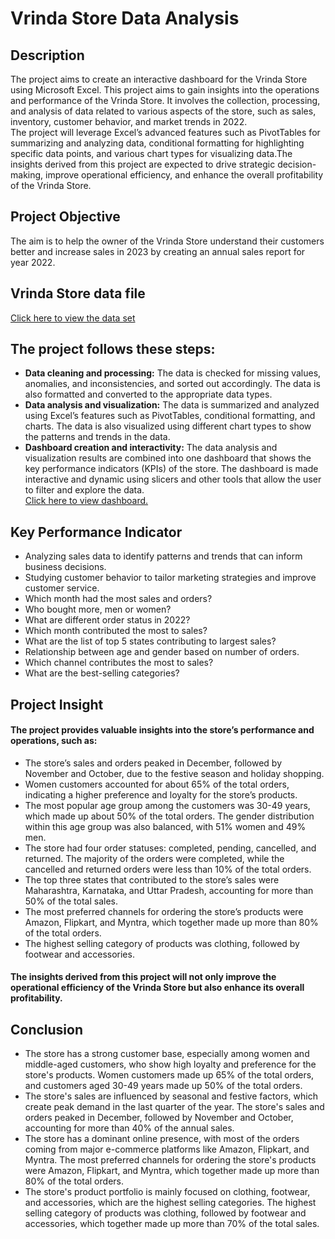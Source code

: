 # Vrinda Store Data Analysis
## Description

The project aims to create an interactive dashboard for the Vrinda Store using Microsoft Excel. This project aims to gain insights into the operations and performance of the Vrinda Store. It involves the collection, processing, and analysis of data related to various aspects of the store, such as sales, inventory, customer behavior, and market trends in 2022. 
<br>
The project will leverage Excel’s advanced features such as PivotTables for summarizing and analyzing data, conditional formatting for highlighting specific data points, and various chart types for visualizing data.The insights derived from this project are expected to drive strategic decision-making, improve operational efficiency, and enhance the overall profitability of the Vrinda Store.

## Project Objective
The aim is to help the owner of the Vrinda Store understand their customers better and increase sales in 2023 by creating an annual sales report for year 2022.

## Vrinda Store data file
<a href="https://github.com/Srinidhi244/VRINDA-STORE-DATA-ANALYSIS/blob/main/Vrinda%20Store%20Data%202022.xlsx">Click here to view the data set</a>

## The project follows these steps:

* __Data cleaning and processing:__ The data is checked for missing values, anomalies, and inconsistencies, and sorted out accordingly. The data is also formatted and converted to the appropriate data types.
* __Data analysis and visualization:__ The data is summarized and analyzed using Excel’s features such as PivotTables, conditional formatting, and charts. The data is also visualized using different chart types to show the patterns and trends in the data.
* __Dashboard creation and interactivity:__ The data analysis and visualization results are combined into one dashboard that shows the key performance indicators (KPIs) of the store. The dashboard is made interactive and dynamic using slicers and other tools that allow the user to filter and explore the data.<br>
<a href = "https://github.com/Srinidhi244/VRINDA-STORE-DATA-ANALYSIS/blob/main/Data%20Dashboard%20View.png">Click here to view dashboard.</a>

## Key Performance Indicator
* Analyzing sales data to identify patterns and trends that can inform business decisions.
* Studying customer behavior to tailor marketing strategies and improve customer service.
* Which month had the most sales and orders?
* Who bought more, men or women?
* What are different order status in 2022?
* Which month contributed the most to sales?
* What are the list of top 5 states contributing to largest sales?
* Relationship between age and gender based on number of orders.
* Which channel contributes the most to  sales?
* What are the best-selling categories?

## Project Insight
#### The project provides valuable insights into the store’s performance and operations, such as:

* The store’s sales and orders peaked in December, followed by November and October, due to the festive season and holiday shopping.
* Women customers accounted for about 65% of the total orders, indicating a higher preference and loyalty for the store’s products.
* The most popular age group among the customers was 30-49 years, which made up about 50% of the total orders. The gender distribution within this age group was also balanced, with 51% women and 49% men.
* The store had four order statuses: completed, pending, cancelled, and returned. The majority of the orders were completed, while the cancelled and returned orders were less than 10% of the total orders.
* The top three states that contributed to the store’s sales were Maharashtra, Karnataka, and Uttar Pradesh, accounting for more than 50% of the total sales.
* The most preferred channels for ordering the store’s products were Amazon, Flipkart, and Myntra, which together made up more than 80% of the total orders.
* The highest selling category of products was clothing, followed by footwear and accessories.
#### The insights derived from this project will not only improve the operational efficiency of the Vrinda Store but also enhance its overall profitability.

## Conclusion

* The store has a strong customer base, especially among women and middle-aged customers, who show high loyalty and preference for the store's products. Women customers made up 65% of the total orders, and customers aged 30-49 years made up 50% of the total orders.
* The store's sales are influenced by seasonal and festive factors, which create peak demand in the last quarter of the year. The store's sales and orders peaked in December, followed by November and October, accounting for more than 40% of the annual sales.
* The store has a dominant online presence, with most of the orders coming from major e-commerce platforms like Amazon, Flipkart, and Myntra. The most preferred channels for ordering the store's products were Amazon, Flipkart, and Myntra, which together made up more than 80% of the total orders.
* The store's product portfolio is mainly focused on clothing, footwear, and accessories, which are the highest selling categories. The highest selling category of products was clothing, followed by footwear and accessories, which together made up more than 70% of the total sales.
